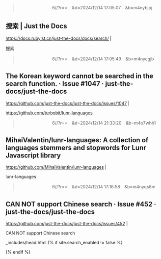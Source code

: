 
>　　　　　　　　6//?r=⭐　&d=2024/12/14 17:05:07　&b=m4nybjpj
## 搜索 | Just the Docs
https://docs.rubyist.cn/just-the-docs/docs/search/
|

搜索

>　　　　　　　　6//?r=⭐　&d=2024/12/14 17:05:49　&b=m4nycgjb
## The Korean keyword cannot be searched in the search function. · Issue #1047 · just-the-docs/just-the-docs
https://github.com/just-the-docs/just-the-docs/issues/1047
|

https://github.com/turbobit/lunr-languages

>　　　　　　　　6//?r=⭐　&d=2024/12/14 21:33:20　&b=m4o7whh1
## MihaiValentin/lunr-languages: A collection of languages stemmers and stopwords for Lunr Javascript library
https://github.com/MihaiValentin/lunr-languages
|

lunr-languages

>　　　　　　　　6//?r=⭐　&d=2024/12/14 17:16:58　&b=m4nyqs8m
## CAN NOT support Chinese search · Issue #452 · just-the-docs/just-the-docs
https://github.com/just-the-docs/just-the-docs/issues/452
|

CAN NOT support Chinese search

_includes/head.html
{% if site.search_enabled != false %}
  <script src="{{ '/assets/js/vendor/lunr.min.js' | relative_url }}"></script>
  <script src="{{ '/assets/js/vendor/lunr.stemmer.support.js' | relative_url }}"></script>
  <script src="{{ '/assets/js/vendor/lunr.zh.js' | relative_url }}"></script>
  <script>
    var idx = lunr(function () {
    this.use(lunr.zh);
    this.field('title', { boost: 10 });
    this.field('body');
    });
  </script>

{% endif %}
